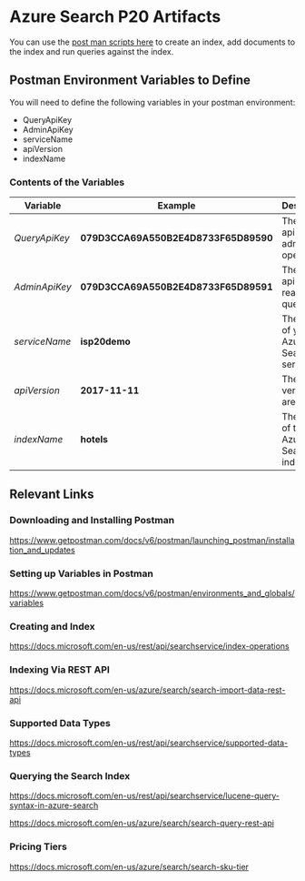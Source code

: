 # Azure Search P20 Artifacts

You can use the [post man scripts here](https://github.com/izzyacademy/azure-search-p20/blob/master/P20AzureSearch-Collection.json) to create an index, add documents to the index and run queries against the index.

## Postman Environment Variables to Define

You will need to define the following variables in your postman environment:
- QueryApiKey
- AdminApiKey
- serviceName
- apiVersion
- indexName

### Contents of the Variables

Variable | Example | Description
--- | --- | ---
*QueryApiKey* | **079D3CCA69A550B2E4D8733F65D89590** | The admin api key for admin operations
*AdminApiKey* | **079D3CCA69A550B2E4D8733F65D89591** | The query api key for read only queries
*serviceName* | **isp20demo** | The name of your Azure Search service
*apiVersion* | **2017-11-11** | The API version you are using
*indexName* | **hotels** | The name of the Azure Search index.

## Relevant Links

### Downloading and Installing Postman
https://www.getpostman.com/docs/v6/postman/launching_postman/installation_and_updates

### Setting up Variables in Postman
https://www.getpostman.com/docs/v6/postman/environments_and_globals/variables

### Creating and Index
https://docs.microsoft.com/en-us/rest/api/searchservice/index-operations

### Indexing Via REST API
https://docs.microsoft.com/en-us/azure/search/search-import-data-rest-api

### Supported Data Types
https://docs.microsoft.com/en-us/rest/api/searchservice/supported-data-types

### Querying the Search Index
https://docs.microsoft.com/en-us/rest/api/searchservice/lucene-query-syntax-in-azure-search

https://docs.microsoft.com/en-us/azure/search/search-query-rest-api

### Pricing Tiers
https://docs.microsoft.com/en-us/azure/search/search-sku-tier
